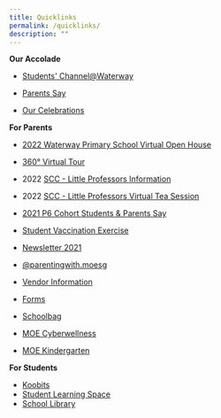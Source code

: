 ```yaml
---
title: Quicklinks
permalink: /quicklinks/
description: ""
---
```

**Our Accolade**  

*  [Students' Channel@Waterway](https://staging.d1vupma46t7042.amplifyapp.com/learning-experiences/our-students-our-pride-students-channel/)   
    
*   [Parents Say](https://waterwaypri.wixsite.com/wwps-openhouse/parents-say-1)
*   [Our Celebrations](https://staging.d1vupma46t7042.amplifyapp.com/learning-experiences/celebrations/)  
    

  
**For Parents**  

*   [2022 Waterway Primary School Virtual Open House](https://waterwaypri.wixsite.com/wwps-openhouse)
*   [360° Virtual Tour](https://roundme.com/embed/SvllymcqYPP96XdbxZ7Q)  
    
*   2022 [SCC - Little Professors Information](/files/Information%20%20Sheet%20SCC%20Waterway%20School%202022%2030%20Nov%202021.pdf)
    
*   2022 [SCC - Little Professors Virtual Tea Session](/files/Little%20Professors%20SCC%20Waterway%2030%20Nov%202021.pdf)
    
*   [2021 P6 Cohort Students & Parents Say](https://waterwaypri.wixsite.com/wwps-openhouse/2021-p6-cohort-students-parents-say)

*   [Student Vaccination Exercise](https://staging.d1vupma46t7042.amplifyapp.com/others/student-vaccination-exercise/)  
    
*   [Newsletter 2021](https://go.gov.sg/waterway-newsletter2021)  
    
*   [@parentingwith.moesg](https://instagram.com/parentingwith.moesg)
*   [Vendor Information](https://staging.d1vupma46t7042.amplifyapp.com/parents/vendor-information/)
*   [Forms](https://staging.d1vupma46t7042.amplifyapp.com/parents/forms/)
*   [Schoolbag](https://www.schoolbag.sg/)
*   [MOE Cyberwellness](https://ictconnection.moe.edu.sg/cyber-wellness/for-parents)
*   [MOE Kindergarten](https://www.moe.gov.sg/microsites/moekindergarten/)  
      
    

**For Students**

*   [Koobits](http://problemsums.koobits.com/)
*   [Student Learning Space  
    ](https://vle.learning.moe.edu.sg/login)
*   [School Library](https://schoolibrary.moe.edu.sg/waterwaypri/cgi-bin/spydus.exe/MSGTRN/WPAC/HOME)